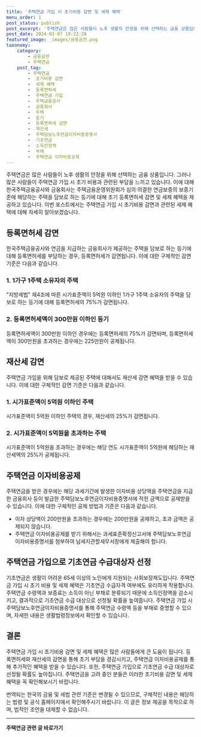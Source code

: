 ```yaml
---
title: '주택연금 가입 시 초기비용 감면 및 세제 혜택'
menu_order: 1
post_status: publish
post_excerpt: '주택연금은 많은 사람들이 노후 생활의 안정을 위해 선택하는 금융 상품입니다. 그러나 많은 사람들이 주택연금 가입 시 초기 비용과 관련된 부담을 느끼고 있습니다. 이에 대해 한국주택금융공사와 금융회사는 주택금융운영위원회가 심의 의결한 연금보증의 보증기준에 해당하는 주택을 담보로 하는 등기에 대해 초기 등록면허세 감면 및 세제 혜택을 제공하고 있습니다. 이번 포스트에서는 주택연금 가입 시 초기비용 감면과 관련된 세제 혜택에 대해 자세히 알아보겠습니다.'
post_date: 2024-01-07 19:22:28
featured_image: _images/금융금전.png
taxonomy:
    category:
        - 금융금전
        - 주택연금
    post_tag:
        - 주택연금
        -  초기비용 감면
        -  세제 혜택
        -  등록면허세
        -  주택연금 가입
        -  주택금융공사
        -  금융회사
        -  주택
        -  등기
        -  등록면허세 감면
        -  재산세
        -  주택담보노후연금이자비용증명서
        -  기초연금
        -  소득인정액
        -  부채
        -  주택연금 이자비용공제
---
```



주택연금은 많은 사람들이 노후 생활의 안정을 위해 선택하는 금융 상품입니다. 그러나 많은 사람들이 주택연금 가입 시 초기 비용과 관련된 부담을 느끼고 있습니다. 이에 대해 한국주택금융공사와 금융회사는 주택금융운영위원회가 심의·의결한 연금보증의 보증기준에 해당하는 주택을 담보로 하는 등기에 대해 초기 등록면허세 감면 및 세제 혜택을 제공하고 있습니다. 이번 포스트에서는 주택연금 가입 시 초기비용 감면과 관련된 세제 혜택에 대해 자세히 알아보겠습니다.

## 등록면허세 감면

한국주택금융공사와 연금을 지급하는 금융회사가 제공하는 주택을 담보로 하는 등기에 대해 등록면허세를 부담하는 경우, 등록면허세가 감면됩니다. 이에 대한 구체적인 감면 기준은 다음과 같습니다.

### 1. 1가구 1주택 소유자의 주택

"지방세법" 제4조에 따른 시가표준액이 5억원 이하인 1가구 1주택 소유자의 주택을 담보로 하는 등기에 대해 등록면허세의 75%가 감면됩니다.

### 2. 등록면허세액이 300만원 이하인 등기

등록면허세액이 300만원 이하인 경우에는 등록면허세의 75%가 감면되며, 등록면허세액이 300만원을 초과하는 경우에는 225만원이 공제됩니다.

## 재산세 감면

주택연금 가입을 위해 담보로 제공된 주택에 대해서도 재산세 감면 혜택을 받을 수 있습니다. 이에 대한 구체적인 감면 기준은 다음과 같습니다.

### 1. 시가표준액이 5억원 이하인 주택

시가표준액이 5억원 이하인 주택의 경우, 재산세의 25%가 감면됩니다.

### 2. 시가표준액이 5억원을 초과하는 주택

시가표준액이 5억원을 초과하는 경우에는 해당 연도 시가표준액이 5억원에 해당하는 재산세액의 25%가 공제됩니다.

## 주택연금 이자비용공제

주택연금을 받은 경우에는 해당 과세기간에 발생한 이자비용 상당액을 주택연금을 지급한 금융회사 등이 발급한 주택담보노후연금이자비용증명서에 적힌 금액으로 공제받을 수 있습니다. 이에 대한 구체적인 공제 방법과 기준은 다음과 같습니다.

- 이자 상당액이 200만원을 초과하는 경우에는 200만원을 공제하고, 초과 금액은 공제되지 않습니다.
- 주택연금 이자비용공제를 받기 위해서는 과세표준확정신고서에 주택담보노후연금이자비용증명서를 첨부하여 납세지관할세무서장에게 제출해야 합니다.

## 주택연금 가입으로 기초연금 수급대상자 선정

기초연금은 생활이 어려운 65세 이상의 노인에게 지원되는 사회보장제도입니다. 주택연금 가입 시 초기 비용 및 세제 혜택은 기초연금 수급자격 여부에도 유리하게 작용합니다. 주택연금 수령액과 보증료는 소득이 아닌 부채로 분류되기 때문에 소득인정액을 감소시키고, 결과적으로 기초연금 수급 대상으로 선정될 확률을 높여줍니다. 주택연금 가입 시 주택담보노후연금이자비용증명서를 통해 주택연금 수령액 등을 부채로 증명할 수 있으며, 자세한 내용은 생활법령정보에서 확인할 수 있습니다.

## 결론

주택연금 가입 시 초기비용 감면 및 세제 혜택은 많은 사람들에게 큰 도움이 됩니다. 등록면허세와 재산세의 감면을 통해 초기 부담을 경감시키고, 주택연금 이자비용공제를 통해 추가적인 혜택을 받을 수 있습니다. 또한, 주택연금 가입으로 기초연금 수급 대상자로 선정될 확률도 높아집니다. 주택연금을 고려 중인 분들은 이러한 초기비용 감면 및 세제 혜택을 꼭 확인해보시기 바랍니다.

번역되는 한국의 금융 및 세법 관련 기준은 변경될 수 있으므로, 구체적인 내용은 해당하는 법령 및 공식 홈페이지에서 확인해주시기 바랍니다. 이 글은 정보 제공을 목적으로 하며, 법적인 조언을 대체할 수 없습니다.
<!-- wp:separator -->
<hr class="wp-block-separator has-alpha-channel-opacity"/>
<!-- /wp:separator -->

<!-- wp:group {"backgroundColor":"base","layout":{"type":"constrained"}} -->
<div class="wp-block-group has-base-background-color has-background"><!-- wp:paragraph {"align":"center","fontSize":"medium"} -->
<p class="has-text-align-center has-large-font-size"><strong>주택연금 관련 글 바로가기</strong></p>
<!-- /wp:paragraph -->


<!-- wp:latest-posts
{"categories":[{"id":14528,"count":19,"description":"","link":"https://uknowlaw.com/category/%ec%a3%bc%ed%83%9d%ec%97%b0%ea%b8%88/","name":"주택연금","slug":"주택연금","taxonomy":"category","parent":0,"meta":[],"_links":{"self":[{"href":"https://uknowlaw.com/wp-json/wp/v2/categories/14528"}],"collection":[{"href":"https://uknowlaw.com/wp-json/wp/v2/categories"}],"about":[{"href":"https://uknowlaw.com/wp-json/wp/v2/taxonomies/category"}],"wp:post_type":[{"href":"https://uknowlaw.com/wp-json/wp/v2/posts?categories=14528"}],"curies":[{"name":"wp","href":"https://api.w.org/{rel}","templated":true}]}}],"postsToShow":100,"excerptLength":28,"postLayout":"grid","columns":2,"featuredImageAlign":"left","featuredImageSizeSlug":"large","fontSize":"small"} /--></div>
<!-- /wp:group -->